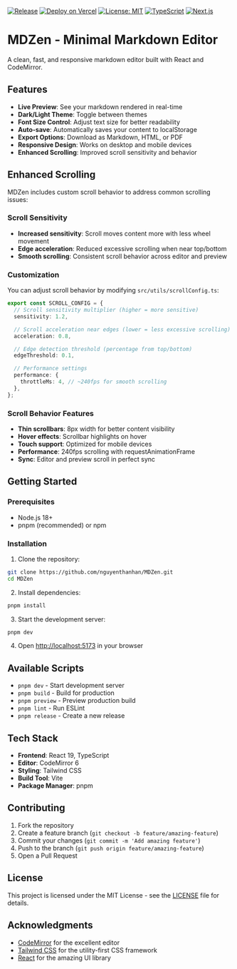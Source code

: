 [![Release](https://github.com/nguyenthanhan/md-zen/workflows/release/badge.svg)](https://github.com/nguyenthanhan/md-zen/actions/workflows/release.yml)
[![Deploy on Vercel](https://img.shields.io/badge/Deploy%20on-Vercel-black)](https://vercel.com/heimers-projects/md-zen)
[![License: MIT](https://img.shields.io/badge/License-MIT-yellow.svg)](https://opensource.org/licenses/MIT)
[![TypeScript](https://img.shields.io/badge/TypeScript-007ACC?logo=typescript&logoColor=white)](https://www.typescriptlang.org/)
[![Next.js](https://img.shields.io/badge/Next.js-000000?logo=next.js&logoColor=white)](https://nextjs.org/)

# MDZen - Minimal Markdown Editor

A clean, fast, and responsive markdown editor built with React and CodeMirror.

## Features

- **Live Preview**: See your markdown rendered in real-time
- **Dark/Light Theme**: Toggle between themes
- **Font Size Control**: Adjust text size for better readability
- **Auto-save**: Automatically saves your content to localStorage
- **Export Options**: Download as Markdown, HTML, or PDF
- **Responsive Design**: Works on desktop and mobile devices
- **Enhanced Scrolling**: Improved scroll sensitivity and behavior

## Enhanced Scrolling

MDZen includes custom scroll behavior to address common scrolling issues:

### Scroll Sensitivity

- **Increased sensitivity**: Scroll moves content more with less wheel movement
- **Edge acceleration**: Reduced excessive scrolling when near top/bottom
- **Smooth scrolling**: Consistent scroll behavior across editor and preview

### Customization

You can adjust scroll behavior by modifying `src/utils/scrollConfig.ts`:

```typescript
export const SCROLL_CONFIG = {
  // Scroll sensitivity multiplier (higher = more sensitive)
  sensitivity: 1.2,

  // Scroll acceleration near edges (lower = less excessive scrolling)
  acceleration: 0.8,

  // Edge detection threshold (percentage from top/bottom)
  edgeThreshold: 0.1,

  // Performance settings
  performance: {
    throttleMs: 4, // ~240fps for smooth scrolling
  },
};
```

### Scroll Behavior Features

- **Thin scrollbars**: 8px width for better content visibility
- **Hover effects**: Scrollbar highlights on hover
- **Touch support**: Optimized for mobile devices
- **Performance**: 240fps scrolling with requestAnimationFrame
- **Sync**: Editor and preview scroll in perfect sync

## Getting Started

### Prerequisites

- Node.js 18+
- pnpm (recommended) or npm

### Installation

1. Clone the repository:

```bash
git clone https://github.com/nguyenthanhan/MDZen.git
cd MDZen
```

2. Install dependencies:

```bash
pnpm install
```

3. Start the development server:

```bash
pnpm dev
```

4. Open [http://localhost:5173](http://localhost:5173) in your browser

## Available Scripts

- `pnpm dev` - Start development server
- `pnpm build` - Build for production
- `pnpm preview` - Preview production build
- `pnpm lint` - Run ESLint
- `pnpm release` - Create a new release

## Tech Stack

- **Frontend**: React 19, TypeScript
- **Editor**: CodeMirror 6
- **Styling**: Tailwind CSS
- **Build Tool**: Vite
- **Package Manager**: pnpm

## Contributing

1. Fork the repository
2. Create a feature branch (`git checkout -b feature/amazing-feature`)
3. Commit your changes (`git commit -m 'Add amazing feature'`)
4. Push to the branch (`git push origin feature/amazing-feature`)
5. Open a Pull Request

## License

This project is licensed under the MIT License - see the [LICENSE](LICENSE) file for details.

## Acknowledgments

- [CodeMirror](https://codemirror.net/) for the excellent editor
- [Tailwind CSS](https://tailwindcss.com/) for the utility-first CSS framework
- [React](https://react.dev/) for the amazing UI library
